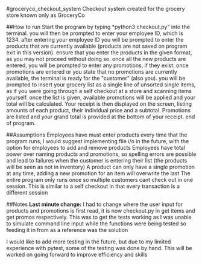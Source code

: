 #groceryco_checkout_system
Checkout system created for the grocery store known only as GroceryCo

##How to run
Start the program by typing *python3 checkout.py" into the terminal.
you will then be prompted to enter your employee ID, which is 1234.
after entering your employee ID you will be prompted to enter the products that are currently available (products are not saved on program exit in this version).
ensure that you enter the products in the given format, as you may not proceed without doing so.
once all the new products are entered, you will be prompted to enter any promotions, if they exist.
once promotions are entered or you state that no promotions are currently available, the terminal is ready for the "customer" (also you).
you will be prompted to insert your grocery list as a single line of unsorted single items, as if you were going through a self checkout at a store and scanning items yourself.
once the list is given, available promotions will be applied and your total will be calculated.
Your receipt is then displayed on the screen, listing amounts of each product, their individual price and a subtotal.
Promotions are listed and your grand total is provided at the bottom of your receipt.
end of program.

##Assumptions
Employees have must enter products every time that the program runs, I would suggest implementing file i/o in the future, with the option for employees to add and remove products
Employees have total power over naming products and promotions, so spelling errors are possible and lead to failures when the customer is entering their list
(the products will be seen as not in inventory)
A product can only have a single promotion at any time, adding a new promotion for an item will overwrite the last
The entire program only runs once so multiple customers cant check out in one session. This is similar to a self checkout in that every transaction is a different session

##Notes
**Last minute change:** I had to change where the user input for products and promotions is first read, it is now checkout.py in get items and get promos respectively. This was to get the tests working as I was unable to simulate command line input while the functions were being tested so feeding it in from as a reference was the solution

I would like to add more testing in the future, but due to my limited experience with pytest, some of the testing was done by hand. This will be worked on going forward to improve efficiency and skills
